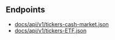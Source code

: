 ## Endpoints

- [docs/api/v1/tickers-cash-market.json](docs/api/v1/tickers-cash-market.json)
- [docs/api/v1/tickers-ETF.json](docs/api/v1/tickers-ETF.json)
